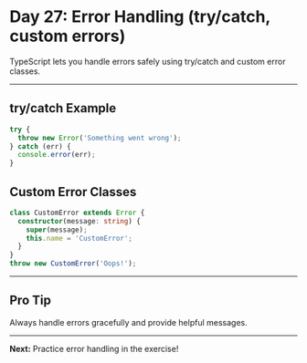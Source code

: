 # Day 27: Error Handling (try/catch, custom errors)

TypeScript lets you handle errors safely using try/catch and custom error classes.

---

## try/catch Example
```ts
try {
  throw new Error('Something went wrong');
} catch (err) {
  console.error(err);
}
```

## Custom Error Classes
```ts
class CustomError extends Error {
  constructor(message: string) {
    super(message);
    this.name = 'CustomError';
  }
}
throw new CustomError('Oops!');
```

---

## Pro Tip
Always handle errors gracefully and provide helpful messages.

---

**Next:** Practice error handling in the exercise!
